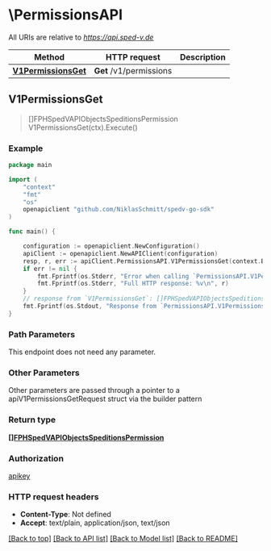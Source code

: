 # \PermissionsAPI

All URIs are relative to *https://api.sped-v.de*

Method | HTTP request | Description
------------- | ------------- | -------------
[**V1PermissionsGet**](PermissionsAPI.md#V1PermissionsGet) | **Get** /v1/permissions | 



## V1PermissionsGet

> []FPHSpedVAPIObjectsSpeditionsPermission V1PermissionsGet(ctx).Execute()



### Example

```go
package main

import (
	"context"
	"fmt"
	"os"
	openapiclient "github.com/NiklasSchmitt/spedv-go-sdk"
)

func main() {

	configuration := openapiclient.NewConfiguration()
	apiClient := openapiclient.NewAPIClient(configuration)
	resp, r, err := apiClient.PermissionsAPI.V1PermissionsGet(context.Background()).Execute()
	if err != nil {
		fmt.Fprintf(os.Stderr, "Error when calling `PermissionsAPI.V1PermissionsGet``: %v\n", err)
		fmt.Fprintf(os.Stderr, "Full HTTP response: %v\n", r)
	}
	// response from `V1PermissionsGet`: []FPHSpedVAPIObjectsSpeditionsPermission
	fmt.Fprintf(os.Stdout, "Response from `PermissionsAPI.V1PermissionsGet`: %v\n", resp)
}
```

### Path Parameters

This endpoint does not need any parameter.

### Other Parameters

Other parameters are passed through a pointer to a apiV1PermissionsGetRequest struct via the builder pattern


### Return type

[**[]FPHSpedVAPIObjectsSpeditionsPermission**](FPHSpedVAPIObjectsSpeditionsPermission.md)

### Authorization

[apikey](../README.md#apikey)

### HTTP request headers

- **Content-Type**: Not defined
- **Accept**: text/plain, application/json, text/json

[[Back to top]](#) [[Back to API list]](../README.md#documentation-for-api-endpoints)
[[Back to Model list]](../README.md#documentation-for-models)
[[Back to README]](../README.md)

